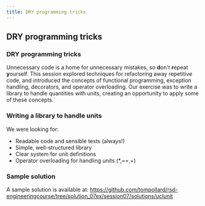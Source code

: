 ```yaml
---
title: DRY programming tricks
---
```


## DRY programming tricks

### DRY programming tricks

Unnecessary code is a home for unnecessary mistakes, so **d**on't **r**epeat **y**ourself. This session explored techniques for refactoring away repetitive code, and introduced the concepts of functional programming, exception handling, decorators, and operator overloading. Our exercise was to write a library to handle quantities with units, creating an opportunity to apply some of these concepts.

### Writing a library to handle units

We were looking for:

* Readable code and sensible tests (always!)
* Simple, well-structured library
* Clear system for unit definitions
* Operator overloading for handling units (\*,==,+)

<!--
### Title

Before:

``` python

```

After:

``` python

```
!-->

### Sample solution

A sample solution is available at: 
https://github.com/tompollard/rsd-engineeringcourse/tree/solution_07ex/session07/solutions/uclunit

